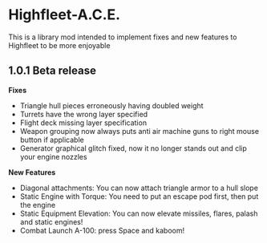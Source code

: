 # Highfleet-A.C.E.
This is a library mod intended to implement fixes and new features to Highfleet to be more enjoyable

## 1.0.1 Beta release

**Fixes**
- Triangle hull pieces erroneously having doubled weight
- Turrets have the wrong layer specified
- Flight deck missing layer specification
- Weapon grouping now always puts anti air machine guns to right mouse button if applicable
- Generator graphical glitch fixed, now it no longer stands out and clip your engine nozzles

**New Features**
- Diagonal attachments: You can now attach triangle armor to a hull slope
- Static Engine with Torque: You need to put an escape pod first, then put the engine
- Static Equipment Elevation: You can now elevate missiles, flares, palash and static engines!
- Combat Launch A-100: press Space and kaboom!
